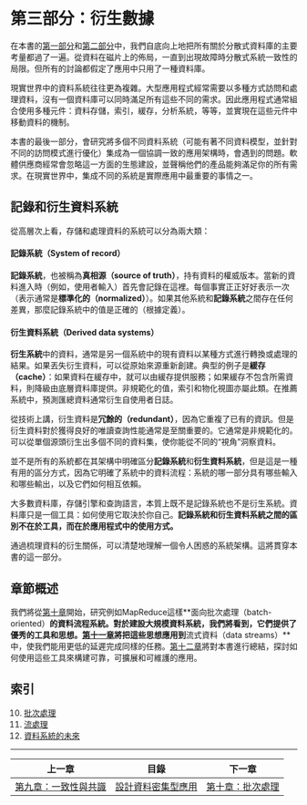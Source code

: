 # 第三部分：衍生數據

在本書的[第一部分](part-i.md)和[第二部分](part-ii.md)中，我們自底向上地把所有關於分散式資料庫的主要考量都過了一遍。從資料在磁片上的佈局，一直到出現故障時分散式系統一致性的局限。但所有的討論都假定了應用中只用了一種資料庫。

現實世界中的資料系統往往更為複雜。大型應用程式經常需要以多種方式訪問和處理資料，沒有一個資料庫可以同時滿足所有這些不同的需求。因此應用程式通常組合使用多種元件：資料存儲，索引，緩存，分析系統，等等，並實現在這些元件中移動資料的機制。

本書的最後一部分，會研究將多個不同資料系統（可能有著不同資料模型，並針對不同的訪問模式進行優化）集成為一個協調一致的應用架構時，會遇到的問題。軟體供應商經常會忽略這一方面的生態建設，並聲稱他們的產品能夠滿足你的所有需求。在現實世界中，集成不同的系統是實際應用中最重要的事情之一。

## 記錄和衍生資料系統

從高層次上看，存儲和處理資料的系統可以分為兩大類：

#### 記錄系統（System of record）

**記錄系統**，也被稱為**真相源（source of truth）**，持有資料的權威版本。當新的資料進入時（例如，使用者輸入）首先會記錄在這裡。每個事實正正好好表示一次（表示通常是**標準化的（normalized）**）。如果其他系統和**記錄系統**之間存在任何差異，那麼記錄系統中的值是正確的（根據定義）。

#### 衍生資料系統（Derived data systems）

**衍生系統**中的資料，通常是另一個系統中的現有資料以某種方式進行轉換或處理的結果。如果丟失衍生資料，可以從原始來源重新創建。典型的例子是**緩存（cache）**：如果資料在緩存中，就可以由緩存提供服務；如果緩存不包含所需資料，則降級由底層資料庫提供。非規範化的值，索引和物化視圖亦屬此類。在推薦系統中，預測匯總資料通常衍生自使用者日誌。

從技術上講，衍生資料是**冗餘的（redundant）**，因為它重複了已有的資訊。但是衍生資料對於獲得良好的唯讀查詢性能通常是至關重要的。它通常是非規範化的。可以從單個源頭衍生出多個不同的資料集，使你能從不同的“視角”洞察資料。

並不是所有的系統都在其架構中明確區分**記錄系統**和**衍生資料系統**，但是這是一種有用的區分方式，因為它明確了系統中的資料流程：系統的哪一部分具有哪些輸入和哪些輸出，以及它們如何相互依賴。

大多數資料庫，存儲引擎和查詢語言，本質上既不是記錄系統也不是衍生系統。資料庫只是一個工具：如何使用它取決於你自己。**記錄系統和衍生資料系統之間的區別不在於工具，而在於應用程式中的使用方式。**

通過梳理資料的衍生關係，可以清楚地理解一個令人困惑的系統架構。這將貫穿本書的這一部分。

## 章節概述

我們將從[第十章](ch10.md)開始，研究例如MapReduce這樣**面向批次處理（batch-oriented）**的資料流程系統。對於建設大規模資料系統，我們將看到，它們提供了優秀的工具和思想。[第十一章](ch11.md)將把這些思想應用到**流式資料（data streams）**中，使我們能用更低的延遲完成同樣的任務。[第十二章](ch12.md)將對本書進行總結，探討如何使用這些工具來構建可靠，可擴展和可維護的應用。

## 索引

10. [批次處理](ch10.md)
11. [流處理](ch11.md)
12. [資料系統的未來](ch12.md)

------

| 上一章                         | 目錄                            | 下一章                    |
| ------------------------------ | ------------------------------- | ------------------------- |
| [第九章：一致性與共識](ch9.md) | [設計資料密集型應用](README.md) | [第十章：批次處理](ch10.md) |

